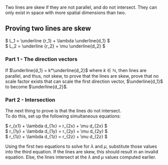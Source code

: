 Two lines are skew if they are not parallel, and do not intersect. They can only exist in space with more spatial dimensions than two.

## Proving two lines are skew

$ L_1 = \underline {r_1} + \lambda \underline{d_1} $  
$ L_2 = \underline {r_2} + \mu \underline{d_2} $

### Part 1 - The direction vectors
If $\underline{d_1} = k*\underline{d_2}$ where $k \in \mathbb{N}$, then lines are parallel, and thus, not skew, to prove that the lines are skew, prove that no scale factor exists that can scale the first direction vector, $\underline{d_1}$ to become $\underline{d_2}$.

### Part 2 - Intersection
The next thing to prove is that the lines do not intersect.  
To do this, set up the following simultaneous equations:   

$ r_{x1} + \lambda d_{1x} = r_{2x} + \mu d_{2x} $  
$ r_{1y} + \lambda d_{1y} = r_{2y} + \mu d_{2y} $  
$ r_{1z} + \lambda d_{1z} = r_{2z} + \mu d_{2z} $  

Using the first two equations to solve for $\lambda$ and $\mu$, substitute those values into the third equation. If the lines are skew, this should result in an invalid equation. Else, the lines intersect at the $\lambda$ and $\mu$ values computed earlier.